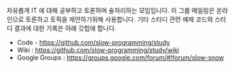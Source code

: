 자유롭게 IT 에 대해 공부하고 토론하며 술자리하는 모임입니다.
이 그룹 메일링은 온라인으로 토론하고 토픽을 제안하기위해 사용합니다.
기타 스터디 관련 예제 코드와 스터디 결과에 대한 기록은 아래 깃헙에 합니다.

* Code - https://github.com/slow-programming/study
* Wiki : https://github.com/slow-programming/study/wiki
* Google Groups : https://groups.google.com/forum/#!forum/slow-snow

